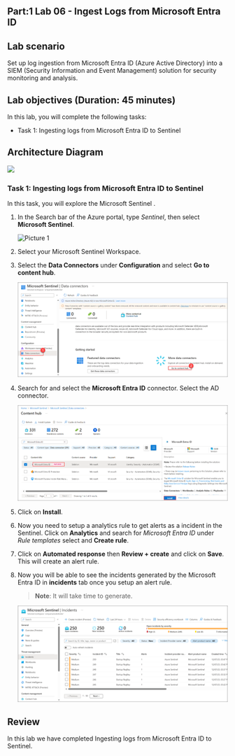 ## Part:1 Lab 06 - Ingest Logs from Microsoft Entra ID

## Lab scenario
Set up log ingestion from Microsoft Entra ID (Azure Active Directory) into a SIEM (Security Information and Event Management) solution for security monitoring and analysis.

## Lab objectives (Duration: 45 minutes)
In this lab, you will complete the following tasks:
- Task 1: Ingesting logs from Microsoft Entra ID to Sentinel

## Architecture Diagram

   ![](../media/lab08.png)

### Task 1: Ingesting logs from Microsoft Entra ID to Sentinel 

In this task, you will explore the Microsoft Sentinel .

1. In the Search bar of the Azure portal, type *Sentinel*, then select **Microsoft Sentinel**.

     ![Picture 1](../media/image_7.png)

2. Select your Microsoft Sentinel Workspace.

3. Select the **Data Connectors** under **Configuration** and select **Go to content hub**.

     ![Picture 1](../media/image_44.png)

5. Search for and select the **Microsoft Entra ID** connector. Select the AD connector.

   ![Picture 1](../media/image_45.png)

6. Click on **Install**.
   
1. Now you need to setup a analytics rule to get alerts as a incident in the Sentinel. Click on **Analytics** and search for *Microsoft Entra ID* under *Rule templates* select and **Create rule**.
   
1. Click on **Automated response** then **Review + create** and click on **Save**. This will create an alert rule.
   
1. Now you will be able to see the incidents generated by the Microsoft Entra ID in **incidents** tab once you setup an alert rule.
   >**Note**: It will take time to generate.    

   ![Picture 1](../media/image_54.png)   
## Review
In this lab we have completed Ingesting logs from Microsoft Entra ID to Sentinel.
